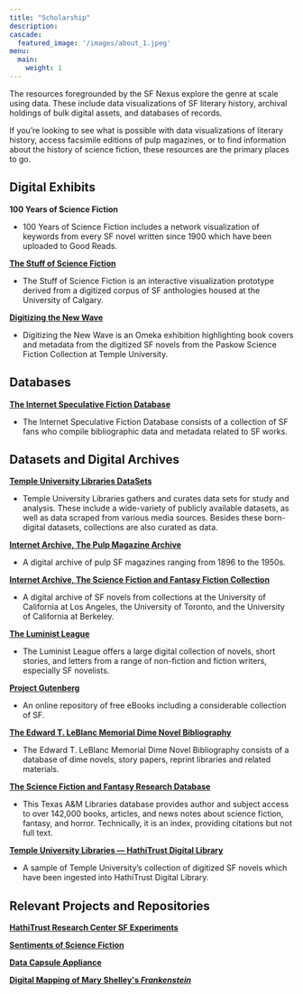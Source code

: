```yaml
---
title: "Scholarship"
description: 
cascade:
  featured_image: '/images/about_1.jpeg'
menu:
  main:
    weight: 1
---
```

The resources foregrounded by the SF Nexus explore the genre at scale using data. These include data visualizations of SF literary history, archival holdings of bulk digital assets, and databases of records.  

If you’re looking to see what is possible with data visualizations of literary history, access facsimile editions of pulp magazines, or to find information about the history of science fiction, these resources are the primary places to go.

## Digital Exhibits
**100 Years of Science Fiction** 
- 100 Years of Science Fiction includes a network visualization of keywords from every SF novel written since 1900 which have been uploaded to Good Reads. 

[**The Stuff of Science Fiction**](http://stuffofsciencefiction.ca/)
- The Stuff of Science Fiction is an interactive visualization prototype derived from a digitized corpus of SF anthologies housed at the University of Calgary.

[**Digitizing the New Wave**](https://lcdssgeo.com/omeka-s/s/scifi/page/digitizing-science-fiction )
- Digitizing the New Wave is an Omeka exhibition highlighting book covers and metadata from the digitized SF novels from the Paskow Science Fiction Collection at Temple University.  

## Databases
[**The Internet Speculative Fiction Database**](http://isfdb.org/ )
- The Internet Speculative Fiction Database consists of a collection of SF fans who compile bibliographic data and metadata related to SF works. 

## Datasets and Digital Archives
[**Temple University Libraries DataSets**](https://library.temple.edu/webpages/datasets)
- Temple University Libraries gathers and curates data sets for study and analysis. These include a wide-variety of publicly available datasets, as well as data scraped from various media sources. Besides these born-digital datasets, collections are also curated as data.

[**Internet Archive, The Pulp Magazine Archive**](https://archive.org/details/pulpmagazinearchive)
- A digital archive of pulp SF magazines ranging from 1896 to the 1950s. 

[**Internet Archive, The Science Fiction and Fantasy Fiction Collection**](https://archive.org/details/sciencefiction )
- A digital archive of SF novels from collections at the University of California at Los Angeles, the University of Toronto, and the University of California at Berkeley. 

[**The Luminist League**](http://luminist.org/)
- The Luminist League offers a large digital collection of novels, short stories, and letters from a range of non-fiction and fiction writers, especially SF novelists. 

[**Project Gutenberg**](https://www.gutenberg.org/ebooks/bookshelf/68)
- An online repository of free eBooks including a considerable collection of SF. 

[**The Edward T. LeBlanc Memorial Dime Novel Bibliography**](https://dimenovels.org )
- The Edward T. LeBlanc Memorial Dime Novel Bibliography consists of a database of dime novels, story papers, reprint libraries and related materials. 

[**The Science Fiction and Fantasy Research Database**](https://sffrd.library.tamu.edu/site/)
- This Texas A&M Libraries database provides author and subject access to over 142,000 books, articles, and news notes about science fiction, fantasy, and horror.  Technically, it is an index, providing citations but not full text.

[**Temple University Libraries — HathiTrust Digital Library**](https://babel.hathitrust.org/cgi/ls?field1=ocr;q1=%2A;a=srchls;facet=htsource%3A%22Temple%20University%22 )
- A sample of Temple University’s collection of digitized SF novels which have been ingested into HathiTrust Digital Library. 

## Relevant Projects and Repositories
[**HathiTrust Research Center SF Experiments**](https://github.com/gwijthoff/HTRC_SF_experiments)

[**Sentiments of Science Fiction**](https://github.com/tyxiang0530/Sentiments-of-Science-Fiction)

[**Data Capsule Appliance**](https://github.com/TempleDSS/data-capsule-appliance)

[**Digital Mapping of Mary Shelley's *Frankenstein***](https://thecorpuselectric.wordpress.com/2017/05/27/digital-frankenstein-dh-mapping-of-mary-shelleys-frankenstein/)







